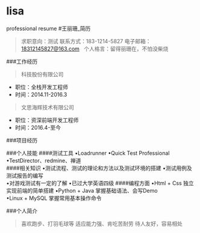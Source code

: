 # lisa
professional resume
#王丽珊_简历
> 求职意向：测试 
> 联系方式：183-1214-5827
> 电子邮箱：18312145827@163.com   
> 个人格言：留得丽珊在，不怕没柴烧
 
 
###工作经历
> 科技股份有限公司     
 
* 职位：全栈开发工程师         
* 时间：2014.11-2016.3    
 
> 文思海辉技术有限公司     
 
* 职位：资深前端开发工程师     
* 时间：2016.4-至今       
   
     
###项目经历

     
###个人技能
####测试工具
•Loadrunner 
•Quick Test Professional
•TestDirector、redmine、禅道		
####相关知识
•测试流程、测试的理论和方法以及测试环境的搭建
•测试用例及测试报告的编写	
•对游戏测试有一定的了解
•已过大学英语四级 
####编程方面
•Html + Css  			独立实现前端的简单搭建
•Python + Java		    掌握基础语法、会写Demo	
•Linux + MySQL 	        掌握常用基本操作命令
  
       
###个人简介
>喜欢跑步、打羽毛球等
>适应能力强、肯吃苦耐劳
>待人友好，容易相处


